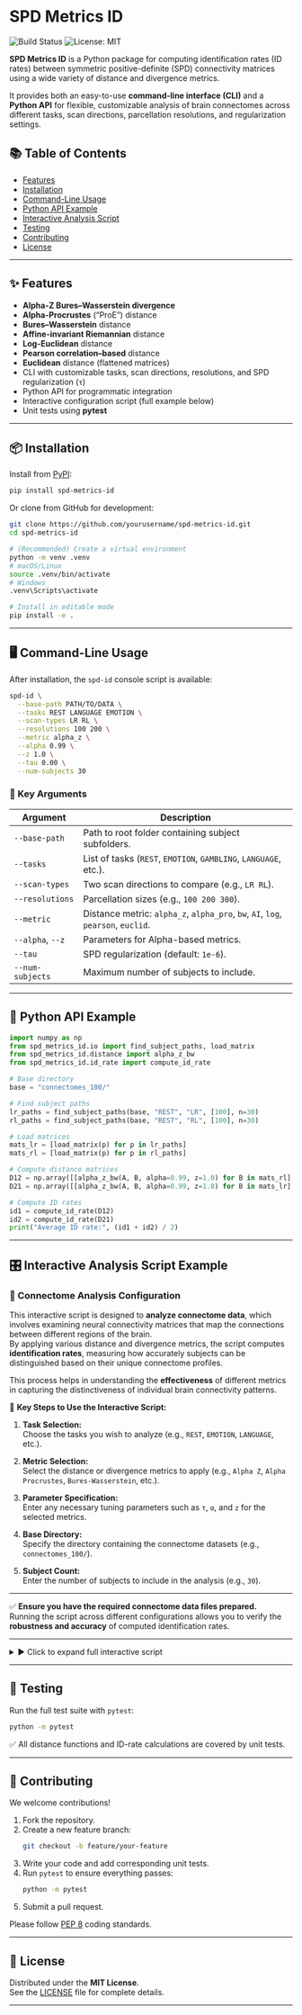 # SPD Metrics ID

![Build Status](https://img.shields.io/badge/build-passing-brightgreen) ![License: MIT](https://img.shields.io/badge/license-MIT-blue)

**SPD Metrics ID** is a Python package for computing identification rates (ID rates) between symmetric positive-definite (SPD) connectivity matrices using a wide variety of distance and divergence metrics.

It provides both an easy-to-use **command-line interface (CLI)** and a **Python API** for flexible, customizable analysis of brain connectomes across different tasks, scan directions, parcellation resolutions, and regularization settings.

## 📚 Table of Contents
- [Features](#-features)
- [Installation](#-installation)
- [Command-Line Usage](#-command-line-usage)
- [Python API Example](#-python-api-example)
- [Interactive Analysis Script](#-interactive-analysis-script)
- [Testing](#-testing)
- [Contributing](#-contributing)
- [License](#-license)

---

## ✨ Features

- **Alpha-Z Bures–Wasserstein divergence**
- **Alpha-Procrustes** (“ProE”) distance
- **Bures–Wasserstein** distance
- **Affine-invariant Riemannian** distance
- **Log-Euclidean** distance
- **Pearson correlation–based** distance
- **Euclidean** distance (flattened matrices)
- CLI with customizable tasks, scan directions, resolutions, and SPD regularization (`τ`)
- Python API for programmatic integration
- Interactive configuration script (full example below)
- Unit tests using **pytest**

---

## 📦 Installation

Install from [PyPI](https://pypi.org/project/spd-metrics-id/):

```bash
pip install spd-metrics-id

```

Or clone from GitHub for development:

```bash
git clone https://github.com/yourusername/spd-metrics-id.git
cd spd-metrics-id

# (Recommended) Create a virtual environment
python -m venv .venv
# macOS/Linux
source .venv/bin/activate
# Windows
.venv\Scripts\activate

# Install in editable mode
pip install -e .
```

---

## 🖥 Command-Line Usage

After installation, the `spd-id` console script is available:

```bash
spd-id \
  --base-path PATH/TO/DATA \
  --tasks REST LANGUAGE EMOTION \
  --scan-types LR RL \
  --resolutions 100 200 \
  --metric alpha_z \
  --alpha 0.99 \
  --z 1.0 \
  --tau 0.00 \
  --num-subjects 30
```

### 🔑 Key Arguments

| Argument        | Description                                                                      |
|-----------------|----------------------------------------------------------------------------------|
| `--base-path`   | Path to root folder containing subject subfolders.                               |
| `--tasks`       | List of tasks (`REST`, `EMOTION`, `GAMBLING`, `LANGUAGE`, etc.).                 |
| `--scan-types`  | Two scan directions to compare (e.g., `LR RL`).                                  |
| `--resolutions` | Parcellation sizes (e.g., `100 200 300`).                                        |
| `--metric`      | Distance metric: `alpha_z`, `alpha_pro`, `bw`, `AI`, `log`, `pearson`, `euclid`. |
| `--alpha`, `--z`| Parameters for Alpha-based metrics.                                              |
| `--tau`         | SPD regularization (default: `1e-6`).                                            |
| `--num-subjects`| Maximum number of subjects to include.                                           |

---

## 🚀 Python API Example

```python
import numpy as np
from spd_metrics_id.io import find_subject_paths, load_matrix
from spd_metrics_id.distance import alpha_z_bw
from spd_metrics_id.id_rate import compute_id_rate

# Base directory
base = "connectomes_100/"

# Find subject paths
lr_paths = find_subject_paths(base, "REST", "LR", [100], n=30)
rl_paths = find_subject_paths(base, "REST", "RL", [100], n=30)

# Load matrices
mats_lr = [load_matrix(p) for p in lr_paths]
mats_rl = [load_matrix(p) for p in rl_paths]

# Compute distance matrices
D12 = np.array([[alpha_z_bw(A, B, alpha=0.99, z=1.0) for B in mats_rl] for A in mats_lr])
D21 = np.array([[alpha_z_bw(A, B, alpha=0.99, z=1.0) for B in mats_lr] for A in mats_rl])

# Compute ID rates
id1 = compute_id_rate(D12)
id2 = compute_id_rate(D21)
print("Average ID rate:", (id1 + id2) / 2)
```


---
## 🎛 Interactive Analysis Script Example

### 🧠 Connectome Analysis Configuration

This interactive script is designed to **analyze connectome data**, which involves examining neural connectivity matrices that map the connections between different regions of the brain.  
By applying various distance and divergence metrics, the script computes **identification rates**, measuring how accurately subjects can be distinguished based on their unique connectome profiles.

This process helps in understanding the **effectiveness** of different metrics in capturing the distinctiveness of individual brain connectivity patterns.

🔑 **Key Steps to Use the Interactive Script:**

1. **Task Selection:**  
   Choose the tasks you wish to analyze (e.g., `REST`, `EMOTION`, `LANGUAGE`, etc.).

2. **Metric Selection:**  
   Select the distance or divergence metrics to apply (e.g., `Alpha Z`, `Alpha Procrustes`, `Bures-Wasserstein`, etc.).

3. **Parameter Specification:**  
   Enter any necessary tuning parameters such as `τ`, `α`, and `z` for the selected metrics.

4. **Base Directory:**  
   Specify the directory containing the connectome datasets (e.g., `connectomes_100/`).

5. **Subject Count:**  
   Enter the number of subjects to include in the analysis (e.g., `30`).

---

✅ **Ensure you have the required connectome data files prepared.**  
Running the script across different configurations allows you to verify the **robustness and accuracy** of computed identification rates.

---


<details>
<summary>▶️ Click to expand full interactive script</summary>

```python
import numpy as np
import time
import os
import matplotlib.pyplot as plt
import pandas as pd
import seaborn as sns
from spd_metrics_id.io import find_subject_paths, load_matrix
from spd_metrics_id.distance import (
    alpha_z_bw,
    alpha_procrustes,
    bures_wasserstein,
    geodesic_distance,
    log_euclidean_distance,
    pearson_distance,
    euclidean_distance,
)
from spd_metrics_id.id_rate import compute_id_rate

def verbose_print(message):
    print(f"[{time.strftime('%H:%M:%S')}] {message}")
# Start timing the whole process
start_time = time.time()
verbose_print("Starting connectome identification process...")

# Get user configuration
print("\n                                      ===== CONNECTOME ANALYSIS CONFIGURATION =====")
print("This script is designed to analyze connectome data, which involves examining the neural connectivity matrices that map the connections between different regions of the brain. \nBy applying various distance and divergence metrics, the script computes identification rates, which measure the accuracy of identifying between subjects based on their unique connectome profiles. \nThis process helps in understanding the effectiveness of different metrics in capturing the distinctiveness of individual brain connectivity patterns.")
print("To test this script, ensure you have the required connectome data files and run the script with different configurations to verify the accuracy of identification rates.")
print("To proceed, follow these steps: first, select the tasks you wish to analyze; next, choose the distance metrics to apply; then, specify any necessary tuning parameters; \nafter that, select the directory containing the connectome datasets; and finally, enter the number of subjects you want to include in the analysis.")

def multi_choice(prompt, options):
    print(f"\n{prompt}")
    for i, opt in enumerate(options, 1):
        print(f"{i}. {opt}")
    choices = input("Enter choices (comma-separated numbers): ")
    idxs = [int(c.strip())-1 for c in choices.split(',')]
    return [options[i] for i in idxs]

# --- User Selections ---
# 1) Task selection
TASKS = ['REST', 'EMOTION', 'LANGUAGE', 'WM', 'MOTOR', 'RELATIONAL', 'GAMBLING', 'SOCIAL']
selected_tasks = multi_choice("Select tasks to process:", TASKS)

# 2) Distance metrics selection
METRIC_FUNCS = {
    'Alpha Z': alpha_z_bw,
    'Alpha Procrustes': alpha_procrustes,
    'Bures-Wasserstein': bures_wasserstein,
    'AI': geodesic_distance,
    'Log-Euclidean': log_euclidean_distance,
    'Pearson': pearson_distance,
    'Euclidean': euclidean_distance
}
metric_names = list(METRIC_FUNCS.keys())
selected_metrics = multi_choice("Select distance metrics:", metric_names)

# 3) Parameter prompts for metrics
# Prompt for tau for Geodesic/Log-Euclidean
tau_geo_log = None
if any(m in ['AI', 'Log-Euclidean'] for m in selected_metrics):
    tau_input = input("Enter tau values for AI/Log-Euclidean (comma-separated, e.g. 0.01,0.1): ")
    tau_geo_log = [float(t.strip()) for t in tau_input.split(',')]

# Prompt for tau and z for Alpha Z
tau_alpha_z = None
z_alpha_z = None
if 'Alpha Z' in selected_metrics:
    alpha_input = input("Enter alpha value for Alpha Z distance (comma-separated): ")
    alpha_alpha_z = [float(t.strip()) for t in alpha_input.split(',')]
    z_input = input("Enter z exponent values for Alpha Z (comma-separated): ")
    z_alpha_z = [float(z.strip()) for z in z_input.split(',')]

# Prompt for Alpha Procrustes
alpha_pro = None
if 'Alpha Procrustes' in selected_metrics:
    alpha_input = input("Enter alpha values for Alpha Procrustes distance (comma-separated): ")
    alpha_pro = [float(a.strip()) for a in alpha_input.split(',')]

# 4) Base directory and subjects
base_dir = input("Enter base directory for connectome files [connectomes_100/]: ") or "connectomes_100/"
num_subjects = int(input("Enter number of subjects to process (e.g. 30): ") or 30)

# --- Analysis Loop ---
start_time = time.time()
verbose_print("Starting interactive connectome analysis...")
results = []

for task in selected_tasks:
    verbose_print(f"Loading data for task: {task}")
    lr_paths = find_subject_paths(base_dir, task, 'LR', [100], n=num_subjects)
    rl_paths = find_subject_paths(base_dir, task, 'RL', [100], n=num_subjects)
    mats_lr = [load_matrix(p) for p in lr_paths]
    mats_rl = [load_matrix(p) for p in rl_paths]

    for metric in selected_metrics:
        fn = METRIC_FUNCS[metric]
        # Geodesic or Log-Euclidean with tau
        if metric in ['AI', 'Log-Euclidean']:
            for tau in tau_geo_log:
                verbose_print(f"Computing {metric} (tau={tau}) for {task}")
                D12 = np.array([[fn(A, B, tau) for B in mats_rl] for A in mats_lr])
                D21 = np.array([[fn(A, B, tau) for B in mats_lr] for A in mats_rl])
                id12 = compute_id_rate(D12)
                id21 = compute_id_rate(D21)
                accuracy=(id12 + id21) / 2
                results.append({'task': task, 'metric': metric, 'tau': tau, 'param': None, 'id12': id12, 'id21': id21,'accuracy':accuracy})
        # Alpha Z with tau and z
        elif metric == 'Alpha Z':
            for alpha in alpha_alpha_z:
                for z in z_alpha_z:
                    verbose_print(f"Computing Alpha Z (tau={alpha}, z={z}) for {task}")
                    D12 = np.array([[fn(A, B, alpha, z=z) for B in mats_rl] for A in mats_lr])
                    D21 = np.array([[fn(A, B, alpha, z=z) for B in mats_lr] for A in mats_rl])
                    id12 = compute_id_rate(D12)
                    id21 = compute_id_rate(D21)
                    accuracy=(id12 + id21) / 2
                    results.append({'task': task, 'metric': metric, 'alpha': alpha, 'param': z, 'id12': id12, 'id21': id21,'accuracy':accuracy})
        # Alpha Procrustes with alpha
        elif metric == 'Alpha Procrustes':
            for alpha in alpha_pro:
                verbose_print(f"Computing Alpha Procrustes (alpha={alpha}) for {task}")
                D12 = np.array([[fn(A, B, alpha) for B in mats_rl] for A in mats_lr])
                D21 = np.array([[fn(A, B, alpha) for B in mats_lr] for A in mats_rl])
                id12 = compute_id_rate(D12)
                id21 = compute_id_rate(D21)
                accuracy = (id12 + id21) / 2
                results.append({'task': task, 'metric': metric, 'tau': None, 'param': alpha, 'id12': id12, 'id21': id21,'accuracy':accuracy})
        # Metrics without extra params
        else:
            verbose_print(f"Computing {metric} for {task}")
            D12 = np.array([[fn(A, B) for B in mats_rl] for A in mats_lr])
            D21 = np.array([[fn(A, B) for B in mats_lr] for A in mats_rl])
            id12 = compute_id_rate(D12)
            id21 = compute_id_rate(D21)
            accuracy = (id12 + id21) / 2
            results.append({'task': task, 'metric': metric, 'tau': None, 'param': None, 'id12': id12, 'id21': id21,'accuracy':accuracy})

# Summarize results
df = pd.DataFrame(results)
print("\nIdentification Rates Summary:")
print(df.to_string(index=False))
verbose_print(f"Total runtime: {time.time() - start_time:.2f}s")
```

</details>

---

## 🧪 Testing

Run the full test suite with `pytest`:

```bash
python -m pytest
```

✅ All distance functions and ID-rate calculations are covered by unit tests.

---

## 🤝 Contributing

We welcome contributions!

1. Fork the repository.
2. Create a new feature branch:
   ```bash
   git checkout -b feature/your-feature
   ```
3. Write your code and add corresponding unit tests.
4. Run `pytest` to ensure everything passes:
   ```bash
   python -m pytest
   ```
5. Submit a pull request.

Please follow [PEP 8](https://pep8.org/) coding standards.

---

## 📜 License

Distributed under the **MIT License**.  
See the [LICENSE](LICENSE) file for complete details.

---